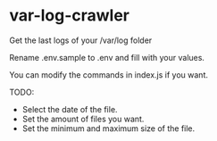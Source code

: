 # var-log-crawler
Get the last logs of your /var/log folder

Rename .env.sample to .env and fill with your values.

You can modify the commands in index.js if you want.

TODO:
- Select the date of the file.
- Set the amount of files you want.
- Set the minimum and maximum size of the file.
